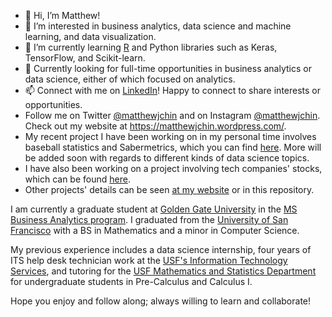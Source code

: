 - 👋 Hi, I’m Matthew! 
- 👀 I’m interested in business analytics, data science and machine learning, and data visualization. 
- 🌱 I’m currently learning [R](https://www.r-project.org/) and Python libraries such as Keras, TensorFlow, and Scikit-learn.
- 💞️ Currently looking for full-time opportunities in business analytics or data science, either of which focused on analytics.
- 📫 Connect with me on [LinkedIn](https://www.linkedin.com/in/matthew-j-chin/)! Happy to connect to share interests or opportunities. 
- Follow me on Twitter [@matthewjchin](https://www.twitter.com/matthewjchin) and on Instagram [@matthewjchin](https://www.instagram.com/matthewjchin/). Check out my website at https://matthewjchin.wordpress.com/.
- My recent project I have been working on in my personal time involves baseball statistics and Sabermetrics, which you can find [here](https://github.com/matthewjchin/baseballstats). More will be added soon with regards to different kinds of data science topics. 
- I have also been working on a project involving tech companies' stocks, which can be found [here](https://github.com/matthewjchin/toptechstocks).
- Other projects' details can be seen [at my website](https://matthewjchin.wordpress.com/personal-projects/) or in this repository.

I am currently a graduate student at [Golden Gate University](https://www.ggu.edu/) in the [MS Business Analytics program](https://www.ggu.edu/degrees-and-courses/business-analytics/master-of-science-in-business-analytics). 
I graduated from the [University of San Francisco](https://www.usfca.edu/) with a BS in Mathematics and a minor in Computer Science. 

My previous experience includes a data science internship, four years of ITS help desk technician work at the [USF's Information Technology Services](https://myusf.usfca.edu/its), and tutoring for the [USF Mathematics and Statistics Department](https://myusf.usfca.edu/arts-sciences/mathematics) for undergraduate students in Pre-Calculus and Calculus I. 

Hope you enjoy and follow along; always willing to learn and collaborate!
